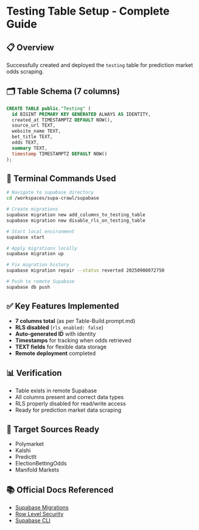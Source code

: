 # Testing Table Setup - Complete Guide

## 📋 Overview
Successfully created and deployed the `testing` table for prediction market odds scraping.

## 🗂️ Table Schema (7 columns)
```sql
CREATE TABLE public."Testing" (
  id BIGINT PRIMARY KEY GENERATED ALWAYS AS IDENTITY,
  created_at TIMESTAMPTZ DEFAULT NOW(),
  source_url TEXT,
  website_name TEXT,
  bet_title TEXT,
  odds TEXT,
  summary TEXT,
  timestamp TIMESTAMPTZ DEFAULT NOW()
);
```

## 🚀 Terminal Commands Used
```bash
# Navigate to supabase directory
cd /workspaces/supa-crawl/supabase

# Create migrations
supabase migration new add_columns_to_testing_table
supabase migration new disable_rls_on_testing_table

# Start local environment
supabase start

# Apply migrations locally
supabase migration up

# Fix migration history
supabase migration repair --status reverted 20250908072750

# Push to remote Supabase
supabase db push
```

## ✅ Key Features Implemented
- **7 columns total** (as per Table-Build.prompt.md)
- **RLS disabled** (`rls_enabled: false`)
- **Auto-generated ID** with identity
- **Timestamps** for tracking when odds retrieved
- **TEXT fields** for flexible data storage
- **Remote deployment** completed

## 📊 Verification
- Table exists in remote Supabase
- All columns present and correct data types
- RLS properly disabled for read/write access
- Ready for prediction market data scraping

## 🎯 Target Sources Ready
- Polymarket
- Kalshi  
- PredictIt
- ElectionBettingOdds
- Manifold Markets

## 📚 Official Docs Referenced
- [Supabase Migrations](https://supabase.com/docs/guides/deployment/database-migrations)
- [Row Level Security](https://supabase.com/docs/guides/database/postgres/row-level-security)
- [Supabase CLI](https://supabase.com/docs/guides/local-development/cli/getting-started)
